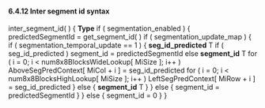 #### 6.4.12 Inter segment id syntax

<div class="syntax">
inter_segment_id( ) {                                                  <b>Type</b>
    if ( segmentation_enabled ) {
        predictedSegmentId = get_segment_id( )
        if ( segmentation_update_map ) {
            if ( segmentation_temporal_update == 1 ) {
                <b>seg_id_predicted</b>                                       T
                    if ( seg_id_predicted )
                        segment_id = predictedSegmentId
                    else
                        <b>segment_id</b>                                     T
                    for ( i = 0; i < num8x8BlocksWideLookup[ MiSize ]; i++ )
                        AboveSegPredContext[ MiCol + i ] = seg_id_predicted
                    for ( i = 0; i < num8x8BlocksHighLookup[ MiSize ]; i++ )
                        LeftSegPredContext[ MiRow + i ] = seg_id_predicted
            } else {
                <b>segment_id</b>                                             T
            }
        } else {
            segment_id = predictedSegmentId
        }
    } else {
        segment_id = 0
    }
}

</div>
